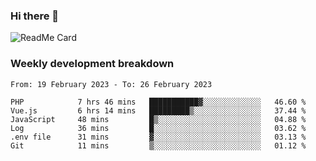 ### Hi there 👋

<!--
**itzcy/itzcy** is a ✨ _special_ ✨ repository because its `README.md` (this file) appears on your GitHub profile.

Here are some ideas to get you started:

- 🔭 I’m currently working on ...
- 🌱 I’m currently learning ...
- 👯 I’m looking to collaborate on ...
- 🤔 I’m looking for help with ...
- 💬 Ask me about ...
- 📫 How to reach me: ...
- 😄 Pronouns: ...
- ⚡ Fun fact: ...
-->
![ReadMe Card](https://github-readme-stats.vercel.app/api?username=itzcy&show_icons=true&title_color=2d3198&icon_color=797cb8&text_color=24292e&bg_color=f6f8fa)

### Weekly development breakdown
<!--START_SECTION:waka-->

```text
From: 19 February 2023 - To: 26 February 2023

PHP            7 hrs 46 mins   ███████████▓░░░░░░░░░░░░░   46.60 %
Vue.js         6 hrs 14 mins   █████████▒░░░░░░░░░░░░░░░   37.44 %
JavaScript     48 mins         █▒░░░░░░░░░░░░░░░░░░░░░░░   04.88 %
Log            36 mins         █░░░░░░░░░░░░░░░░░░░░░░░░   03.62 %
.env file      31 mins         ▓░░░░░░░░░░░░░░░░░░░░░░░░   03.13 %
Git            11 mins         ▒░░░░░░░░░░░░░░░░░░░░░░░░   01.12 %
```

<!--END_SECTION:waka-->

